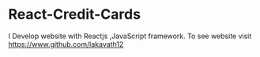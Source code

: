 # React-Credit-Cards
I Develop website with Reactjs ,JavaScript framework. To see website visit https://www.github.com/lakavath12  
